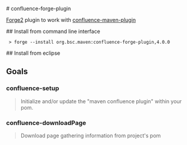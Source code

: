 
# confluence-forge-plugin

[Forge2](https://github.com/forge/core#jboss-forge-20) plugin to work with [confluence-maven-plugin](https://code.google.com/p/maven-confluence-plugin/)

## Install from command line interface

`` > forge --install org.bsc.maven:confluence-forge-plugin,4.0.0``

## Install from eclipse


## Goals

### confluence-setup

> Initialize and/or update the "maven confluence plugin" within your pom.

### confluence-downloadPage

> Download page gathering information from project's pom
